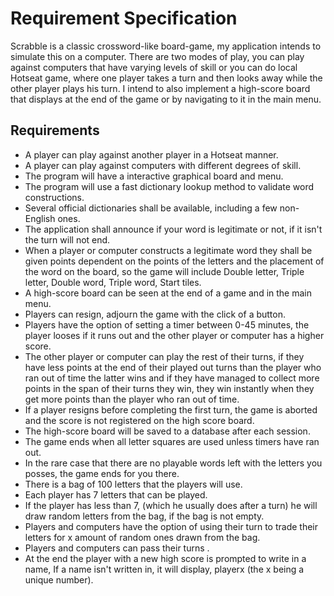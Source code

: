 # Requirement Specification

Scrabble is a classic crossword-like board-game, my application intends to simulate this on a computer. There are two modes of play, you can play against computers that have varying levels of skill or you can do local Hotseat game, where one player takes a turn and then looks away while the other player plays his turn. I intend to also implement a high-score board that displays at the end of the game or by navigating to it in the main menu.

## Requirements

* A player can play against another player in a Hotseat manner.
* A player can play against computers with different degrees of skill.
* The program will have a interactive graphical board and menu.
* The program will use a fast dictionary lookup method to validate word constructions.
* Several official dictionaries shall be available, including a few non-English ones. 
* The application shall announce if your word is legitimate or not, if it isn't the turn will not end.
* When a player or computer constructs a legitimate word they shall be given points dependent on the points of the letters and the placement of the word on the board, so the game will include Double letter, Triple letter, Double word, Triple word, Start tiles.
* A high-score board can be seen at the end of a game and in the main menu.
* Players can resign, adjourn the game with the click of a button.
* Players have the option of setting a timer between 0-45 minutes, the player looses if it runs out and the other player or computer has a higher score.
* The other player or computer can play the rest of their turns, if they have less points at the end of their played out turns than the player who ran out of time the latter wins and if they have managed to collect more points in the span of their turns they win, they win instantly when they get more points than the player who ran out of time.
* If a player resigns before completing the first turn, the game is aborted and the score is not registered on the high score board.
* The high-score board will be saved to a database after each session.
* The game ends when all letter squares are used unless timers have ran out.
* In the rare case that there are no playable words left with the letters you posses, the game ends for you there.
* There is a bag of 100 letters that the players will use.
* Each player has 7 letters that can be played.
* If the player has less than 7, (which he usually does after a turn) he will draw random letters from the bag, if the bag is not empty.
* Players and computers have the option of using their turn to trade their letters for x amount of random ones drawn from the bag.
* Players and computers can pass their turns .
* At the end the player with a new high score is prompted to write in a name, If a name isn't written in, it will display, playerx (the x being a unique number).

